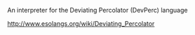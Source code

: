 An interpreter for the Deviating Percolator (DevPerc) language

http://www.esolangs.org/wiki/Deviating_Percolator
